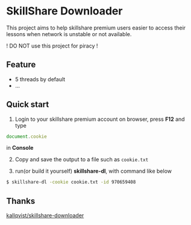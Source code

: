 # SkillShare Downloader
This project aims to help skillshare premium users easier to access their 
lessons when network is unstable or not available.  

! DO NOT use this project for piracy !  

## Feature
- 5 threads by default
- ...

## Quick start
1. Login to your skillshare premium account on browser, press **F12** and type  
```javascript
document.cookie
```
in **Console**    

2. Copy and save the output to a file such as `cookie.txt`

3. run(or build it yourself) **skillshare-dl**, with command like below
```bash
$ skillshare-dl -cookie cookie.txt -id 970659408
```

## Thanks
[kallqvist/skillshare-downloader](https://github.com/kallqvist/skillshare-downloader)

